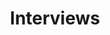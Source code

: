 ---
layout: cat
title: "Interviews"
description: ""
header-img: "img/interview-bg.jpg"
category: interview
---